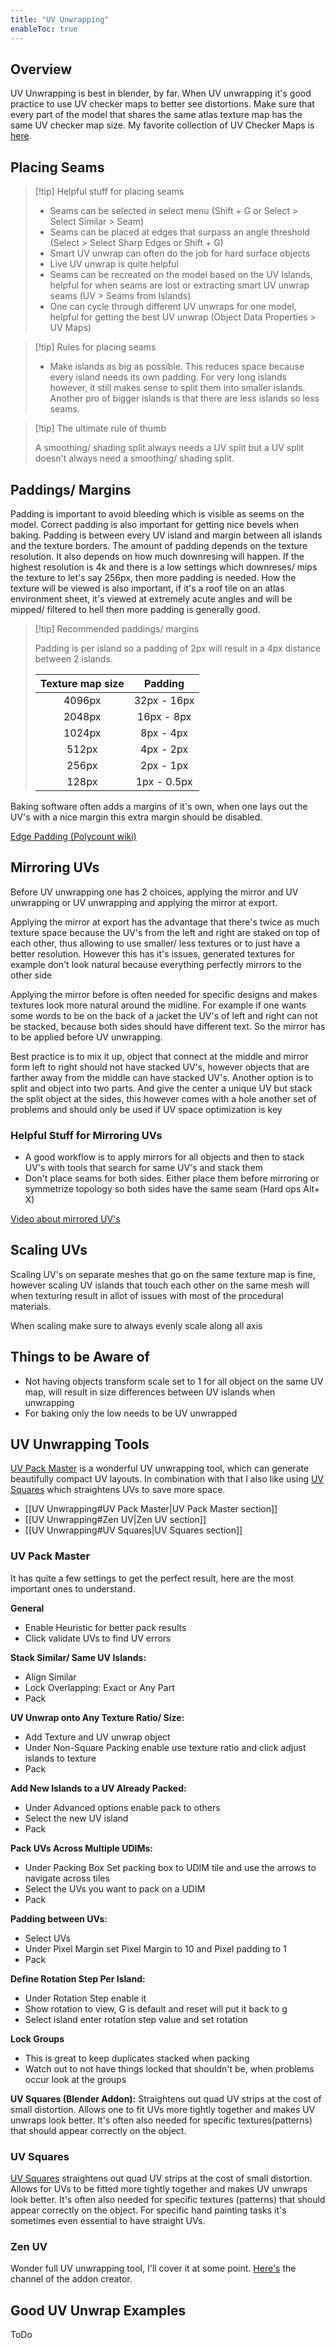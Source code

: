```yaml
---
title: "UV Unwrapping"
enableToc: true
---
```

## Overview
UV Unwrapping is best in blender, by far. When UV unwrapping it's good practice to use UV checker maps to better see distortions. Make sure that every part of the model that shares the same atlas texture map has the same UV checker map size. My favorite collection of UV Checker Maps is [here](https://polycount.com/discussion/186513/free-checker-pattern-texture).

## Placing Seams
>[!tip] Helpful stuff for placing seams
>
>- Seams can be selected in select menu (Shift + G or Select > Select Similar > Seam)
>- Seams can be placed at edges that surpass an angle threshold (Select > Select Sharp Edges or Shift + G)
>- Smart UV unwrap can often do the job for hard surface objects
>- Live UV unwrap is quite helpful
>- Seams can be recreated on the model based on the UV Islands, helpful for when seams are lost or extracting smart UV unwrap seams (UV > Seams from Islands)
>- One can cycle through different UV unwraps for one model, helpful for getting the best UV unwrap (Object Data Properties > UV Maps)

>[!tip] Rules for placing seams
>
>- Make islands as big as possible. This reduces space because every island needs its own padding. For very long islands however, it still makes sense to split them into smaller islands. Another pro of bigger islands is that there are less islands so less seams.

>[!tip] The ultimate rule of thumb
>
>A smoothing/ shading split always needs a UV split but a UV split doesn't always need a smoothing/ shading split.

## Paddings/ Margins
Padding is important to avoid bleeding which is visible as seems on the model. Correct padding is also important for getting nice bevels when baking. Padding is between every UV island and margin between all islands and the texture borders. The amount of padding depends on the texture resolution. It also depends on how much downresing will happen. If the highest resolution is 4k and there is a low settings which downreses/ mips the texture to let's say 256px, then more padding is needed. How the texture will be viewed is also important, if it's a roof tile on an atlas environment sheet, it's viewed at extremely acute angles and will be mipped/ filtered to hell then more padding is generally good.

>[!tip] Recommended paddings/ margins
>
>Padding is per island so a padding of 2px will result in a 4px distance between 2 islands.
>
>|Texture map size|Padding
>|:-:|:-:
>|4096px|32px - 16px
>|2048px|16px - 8px
>|1024px|8px - 4px
>|512px|4px - 2px
>|256px|2px - 1px
>|128px |1px - 0.5px

Baking software often adds a margins of it's own, when one lays out the UV's with a nice margin this extra margin should be disabled.

[Edge Padding (Polycount wiki)](http://wiki.polycount.com/wiki/Edge_padding)

## Mirroring UVs
Before UV unwrapping one has 2 choices, applying the mirror and UV unwrapping or UV unwrapping and applying the mirror at export. 

Applying the mirror at export has the advantage that there's twice as much texture space because the UV's from the left and right are staked on top of each other, thus allowing to use smaller/ less textures or to just have a better resolution. However this has it's issues, generated textures for example don't look natural because everything perfectly mirrors to the other side

Applying the mirror before is often needed for specific designs and makes textures look more natural around the midline. For example if one wants some words to be on the back of a jacket the UV's of left and right can not be stacked, because both sides should have different text. So the mirror has to be applied before UV unwrapping.

Best practice is to mix it up, object that connect at the middle and mirror form left to right should not have stacked UV's, however objects that are farther away from the middle can have stacked UV's. Another option is to split and object into two parts. And give the center a unique UV but stack the split object at the sides, this however comes with a hole another set of problems and should only be used if UV space optimization is key

### Helpful Stuff for Mirroring UVs
- A good workflow is to apply mirrors for all objects and then to stack UV's with tools that search for same UV's and stack them
- Don't place seams for both sides. Either place them before mirroring or symmetrize topology so both sides have the same seam (Hard ops Alt+ X)

[Video about mirrored UV's](https://www.youtube.com/watch?v=Rmv1Cxb3kb0)

## Scaling UVs
Scaling UV's on separate meshes that go on the same texture map is fine, however scaling UV islands that touch each other on the same mesh will when texturing result in allot of issues with most of the procedural materials.

When scaling make sure to always evenly scale along all axis

## Things to be Aware of
- Not having objects transform scale set to 1 for all object on the same UV map, will result in size differences between UV islands when unwrapping
- For baking only the low needs to be UV unwrapped

## UV Unwrapping Tools

[UV Pack Master](https://uvpackmaster.com) is a wonderful UV unwrapping tool, which can generate beautifully compact UV layouts. In combination with that I also like using [UV Squares](https://blendermarket.com/products/uv-squares) which straightens UVs to save more space.

- [[UV Unwrapping#UV Pack Master|UV Pack Master section]]
- [[UV Unwrapping#Zen UV|Zen UV section]]
- [[UV Unwrapping#UV Squares|UV Squares section]]


### UV Pack Master

It has quite a few settings to get the perfect result, here are the most important ones to understand.

**General**
- Enable Heuristic for better pack results
- Click validate UVs to find UV errors

**Stack Similar/ Same UV Islands:**
- Align Similar
- Lock Overlapping: Exact or Any Part
- Pack

**UV Unwrap onto Any Texture Ratio/ Size:**
- Add Texture and UV unwrap object
- Under Non-Square Packing enable use texture ratio and click adjust islands to texture
- Pack

**Add New Islands to a UV Already Packed:**
- Under Advanced options enable pack to others
- Select the new UV island
- Pack

**Pack UVs Across Multiple UDIMs:**
- Under Packing Box Set packing box to UDIM tile and use the arrows to navigate across tiles
- Select the UVs you want to pack on a UDIM
- Pack

**Padding between UVs:**
- Select UVs
- Under Pixel Margin set Pixel Margin to 10 and Pixel padding to 1
- Pack

**Define Rotation Step Per Island:**
- Under Rotation Step enable it
- Show rotation to view, G is default and reset will put it back to g
- Select island enter rotation step value and set rotation

**Lock Groups**
- This is great to keep duplicates stacked when packing
- Watch out to not have things locked that shouldn't be, when problems occur look at the groups

**UV Squares (Blender Addon):**
Straightens out quad UV strips at the cost of small distortion.
Allows one to fit UVs more tightly together and makes UV unwraps look better. It's often also needed for specific textures(patterns) that should appear correctly on the object.

### UV Squares
[UV Squares](https://blendermarket.com/products/uv-squares) straightens out quad UV strips at the cost of small distortion. Allows for UVs to be fitted more tightly together and makes UV unwraps look better. It's often also needed for specific textures (patterns) that should appear correctly on the object. For specific hand painting tasks it's sometimes even essential to have straight UVs.

### Zen UV
Wonder full UV unwrapping tool, I'll cover it at some point. [Here's](https://www.youtube.com/@SergeyTyapkin/videos) the channel of the addon creator.



## Good UV Unwrap Examples
ToDo